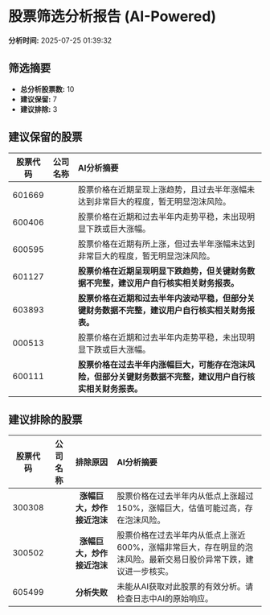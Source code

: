 # 股票筛选分析报告 (AI-Powered)

**分析时间:** 2025-07-25 01:39:32

## 筛选摘要

- **总分析股票数:** 10
- **建议保留:** 7
- **建议排除:** 3

## 建议保留的股票

| 股票代码 | 公司名称 | AI分析摘要 |
|:---:|:---:|:---|
| 601669 |  | 股票价格在近期呈现上涨趋势，且过去半年涨幅未达到非常巨大的程度，暂无明显泡沫风险。 |
| 600406 |  | 股票价格在近期和过去半年内走势平稳，未出现明显下跌或巨大涨幅。 |
| 600595 |  | 股票价格在近期有所上涨，但过去半年涨幅未达到非常巨大的程度，暂无明显泡沫风险。 |
| 601127 |  | **股票价格在近期呈现明显下跌趋势，但关键财务数据不完整，建议用户自行核实相关财务报表。** |
| 603893 |  | **股票价格在近期和过去半年内波动平稳，但部分关键财务数据不完整，建议用户自行核实相关财务报表。** |
| 000513 |  | 股票价格在近期和过去半年内走势平稳，未出现明显下跌或巨大涨幅。 |
| 600111 |  | **股票价格在过去半年内涨幅巨大，可能存在泡沫风险，但部分关键财务数据不完整，建议用户自行核实相关财务报表。** |

## 建议排除的股票

| 股票代码 | 公司名称 | 排除原因 | AI分析摘要 |
|:---:|:---:|:---:|:---|
| 300308 |  | **涨幅巨大，炒作接近泡沫** | 股票价格在过去半年内从低点上涨超过150%，涨幅巨大，估值可能过高，存在泡沫风险。 |
| 300502 |  | **涨幅巨大，炒作接近泡沫** | 股票价格在过去半年内从低点上涨近600%，涨幅非常巨大，存在明显的泡沫风险。最新交易日股价异常下跌，建议进一步核实。 |
| 605499 |  | **分析失败** | 未能从AI获取对此股票的有效分析。请检查日志中AI的原始响应。 |
